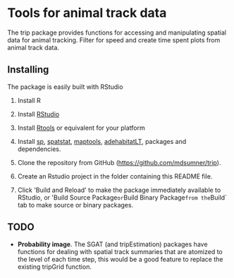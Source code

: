 # Tools for animal track data

The trip package provides functions for accessing and manipulating
spatial data for animal tracking.  Filter for speed and create time
spent plots from animal track data.

## Installing

The package is easily built with RStudio

1. Install R

2. Install [RStudio](http://www.rstudio.com)

3. Install [Rtools](http://cran.r-project.org/bin/windows/Rtools/) or equivalent for your platform

4. Install [sp](http://cran.r-project.org/web/packages/sp/index.html),
           [spatstat](http://cran.r-project.org/web/packages/spatstat/index.html),
           [maptools](http://cran.r-project.org/web/packages/maptools/index.html),
           [adehabitatLT](http://cran.r-project.org/web/packages/adehabitatLT/index.html),
           packages and dependencies.

5. Clone the repository from GitHub (https://github.com/mdsumner/trip).

6. Create an Rstudio project in the folder containing this README file.

7. Click 'Build and Reload' to make the package immediately available to RStudio, or 'Build Source Package` or `Build Binary Package` from the `Build` tab to make source or binary packages.



## TODO

- **Probability image**.  The SGAT (and tripEstimation) packages have
    functions for dealing with spatial track summaries that are
    atomized to the level of each time step, this would be a good
    feature to replace the existing tripGrid function.
